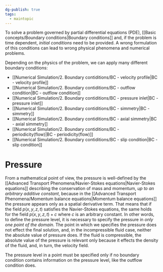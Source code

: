 ```yaml
---
dg-publish: true
tags:
  - maintopic
---
```

To solve a problem governed by partial differential equations (PDE), [[Basic concepts/Boundary conditions|Boundary conditions]] and, if the problem is time dependent, *initial conditions* need to be provided.
A wrong formulation of this conditions can lead to wrong physical phenomena and numerical problems.

Depending on the physics of the problem, we can apply many different boundary conditions:
- [[Numerical Simulation/2. Boundary contiditions/BC - velocity profile|BC - velocity profile]]
- [[Numerical Simulation/2. Boundary contiditions/BC - outflow condition|BC - outflow condition]]
- [[Numerical Simulation/2. Boundary contiditions/BC - pressure inlet|BC - pressure inlet]]
- [[Numerical Simulation/2. Boundary contiditions/BC - simmetry|BC - simmetry]]
- [[Numerical Simulation/2. Boundary contiditions/BC - axial simmetry|BC - axial simmetry]]
- [[Numerical Simulation/2. Boundary contiditions/BC - periodicity(flow)|BC - periodicity(flow)]]
- [[Numerical Simulation/2. Boundary contiditions/BC - slip condition|BC - slip condition]]

# Pressure
From a mathematical point of view, the pressure is well-defined by the [[Advanced Transport Phenomena/Navier-Stokes equations|Navier-Stokes equations]] describing the conservation of mass and momentum, *up to an arbitrary additive constant*, because in the [[Advanced Transport Phenomena/Momentum balance equations|Momentum balance equations]] the pressure appears only as a spatial derivative term. That means that if the field $p(x,y,z,t)$ satisfies the Navier-Stokes equations, the same holds for the field $p(x,y,z,t) + c$ where $c$ is an arbitrary constant.
In other words, to define the pressure level, it is necessary to specify the pressure in *only one point of the domain*. The point in which we specifies the pressure does not effect the final solution, and, in the incompressible fluid case, neither the absolute value of pressure does. If the fluid is compressible, the absolute value of the pressure is relevant only because it effects the density of the fluid, and, in turn, the velocity field.

The pressure level in a point must be specified only if no boundary condition contains information on the pressure level, like the outflow condition does.



